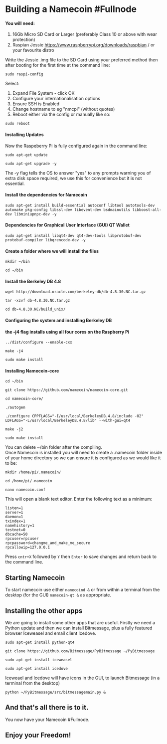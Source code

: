 # Building a Namecoin #Fullnode

#### You will need:
1. 16Gb Micro SD Card or Larger (preferably Class 10 or above with wear protection)
2. Raspian Jessie https://www.raspberrypi.org/downloads/raspbian / or your favourite distro

Write the Jessie .img file to the SD Card using your preferred method then after booting for the first time at the command line:
```
sudo raspi-config
```
Select:  
1. Expand File System - click OK
2. Configure your internationalisation options
3. Ensure SSH is Enabled
4. Change hostname to eg "nmcpi" (without quotes)
5. Reboot either via the config or manually like so:
```
sudo reboot
```
#### Installing Updates

Now the Raspeberry Pi is fully configured again in the command line:
```
sudo apt-get update
```  
```
sudo apt-get upgrade -y
```  
The -y flag tells the OS to answer "yes" to any prompts warning you of extra disk space required, we use this for convenience but it is not essential.  


#### Install the dependencies for Namecoin
```
sudo apt-get install build-essential autoconf libtool autotools-dev automake pkg-config libssl-dev libevent-dev bsdmainutils libboost-all-dev libminiupnpc-dev -y

```

#### Dependencies for Graphical User Interface (GUI) QT Wallet
```
sudo apt-get install libqt4-dev qt4-dev-tools libprotobuf-dev protobuf-compiler libqrencode-dev -y
```

#### Create a folder where we will install the files
```
mkdir ~/bin
```  
```
cd ~/bin
```

#### Install the Berkeley DB 4.8
```
wget http://download.oracle.com/berkeley-db/db-4.8.30.NC.tar.gz
```  
```
tar -xzvf db-4.8.30.NC.tar.gz
```  
```
cd db-4.8.30.NC/build_unix/
```  

#### Configuring the system and installing Berkeley DB  
#### the -j4 flag installs using all four cores on the Raspberry Pi  
```
../dist/configure --enable-cxx
```  
```
make -j4
```  
```
sudo make install
```  

#### Installing Namecoin-core
```
cd ~/bin
```   
```
git clone https://github.com/namecoin/namecoin-core.git
```  
```
cd namecoin-core/
```  
```
./autogen
```  
```
./configure CPPFLAGS="-I/usr/local/BerkeleyDB.4.8/include -O2" LDFLAGS="-L/usr/local/BerkeleyDB.4.8/lib" --with-gui=qt4
```

```
make -j2
``` 
```
sudo make install
```  

You can delete ~/bin folder after the compiling.  
Once Namecoin is installed you will need to create a .namecoin folder inside of your home directory so we can ensure it is configured as we would like it to be:  
```
mkdir /home/pi/.namecoin/
```   
```
cd /home/pi/.namecoin
```  
```
nano namecoin.conf
```  
This will open a blank text editor. Enter the following text as a minimum:
```
listen=1
server=1
daemon=1
txindex=1
namehistory=1
testnet=0
dbcache=50
rpcuser=rpcuser
rpcpassword=changme_and_make_me_secure
rpcallowip=127.0.0.1
```
Press ```cntr+X``` followed by ```Y``` then ```Enter``` to save changes and return back to the command line.

## Starting Namecoin

To start namecoin use either ```namecoind &``` or from within a terminal from the desktop (for the GUI) ```namecoin-qt &``` as appropriate.


## Installing the other apps

We are going to install some other apps that are useful. Firstly we need a Python update and then we can install Bitmessage, plus a fully featured browser Iceweasel and email client Icedove.

```
sudo apt-get install python-qt4
```
```
git clone https://github.com/Bitmessage/PyBitmessage ~/PyBitmessage
```
```
sudo apt-get install iceweasel
```  
```
sudo apt-get install icedove
```  

Iceweael and Icedove will have icons in the GUI, to launch Bitmessage (in a terminal from the desktop)
```  
python ~/PyBitmessage/src/bitmessagemain.py &
```  

## And that's all there is to it. 

You now have your Namecoin #Fullnode. 

## Enjoy your Freedom!
